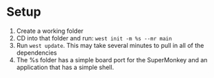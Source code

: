 # Setup
1. Create a working folder
2. CD into that folder and run:
   `west init -m %s --mr main`
3. Run `west update`. This may take several minutes to pull in all of the dependencies
4. The %s folder has a simple board port for the SuperMonkey and an application that has a simple shell.
